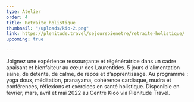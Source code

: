 ```yaml
---
type: Atelier
order: 4
title: Retraite holistique
thumbnail: "/uploads/kio-2.png"
link: https://plenitude.travel/sejoursbienetre/retraite-holistique/
upcoming: true

---
```

Joignez une expérience ressourçante et régénératrice dans un cadre apaisant et bienfaiteur au cœur des Laurentides. 5 jours d'alimentation saine, de détente, de calme, de repos et d’apprentissage. Au programme : yoga doux, méditation, pranayama, cohérence cardiaque, mudra et conférences, réflexions et exercices en santé holistique. Disponible en février, mars, avril et mai 2022 au Centre Kioo via Plenitude Travel.